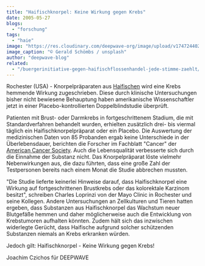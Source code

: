 ```yaml
---
title: "Haifischknorpel: Keine Wirkung gegen Krebs"
date: 2005-05-27
blogs: 
  - "forschung"
tags: 
  - "haie"
image: "https://res.cloudinary.com/deepwave-org/image/upload/v1747244028/deepwave.org/Gerald_Schoembs_Hai_Haifischknorpel_Keine_Wirkung_gegen_Krebs.jpg"
image_caption: "© Gerald Schömbs / unsplash"
author: "deepwave-blog"
related: 
  - "/buergerinitiative-gegen-haifischflossenhandel-jede-stimme-zaehlt/"
---
```


Rochester (USA) - Knorpelpräparaten aus [Haifischen](https://www.deepwave.org/buergerinitiative-gegen-haifischflossenhandel-jede-stimme-zaehlt/) wird eine Krebs hemmende Wirkung zugeschrieben. Diese durch klinische Untersuchungen bisher nicht bewiesene Behauptung haben amerikanische Wissenschaftler jetzt in einer Placebo-kontrollierten Doppelblindstudie überprüft.

Patienten mit Brust- oder Darmkrebs in fortgeschrittenem Stadium, die mit Standardverfahren behandelt wurden, erhielten zusätzlich drei- bis viermal täglich ein Haifischknorpelpräparat oder ein Placebo. Die Auswertung der medizinischen Daten von 85 Probanden ergab keine Unterschiede in der Überlebensdauer, berichten die Forscher im Fachblatt "Cancer" der [American Cancer Society](https://www.cancer.org/). Auch die Lebensqualität verbesserte sich durch die Einnahme der Substanz nicht. Das Knorpelpräparat löste vielmehr Nebenwirkungen aus, die dazu führten, dass eine große Zahl der Testpersonen bereits nach einem Monat die Studie abbrechen mussten.

"Die Studie lieferte keinerlei Hinweise darauf, dass Haifischknorpel eine Wirkung auf fortgeschrittenen Brustkrebs oder das kolorektale Karzinom besitzt", schreiben Charles Loprinzi von der Mayo Clinic in Rochester und seine Kollegen. Andere Untersuchungen an Zellkulturen und Tieren hatten ergeben, dass Substanzen aus Haifischknorpel das Wachstum neuer Blutgefäße hemmen und daher möglicherweise auch die Entwicklung von Krebstumoren aufhalten könnten. Zudem hält sich das inzwischen widerlegte Gerücht, dass Haifische aufgrund solcher schützenden Substanzen niemals an Krebs erkranken würden.

Jedoch gilt: Haifischknorpel - Keine Wirkung gegen Krebs!

Joachim Czichos für DEEPWAVE
